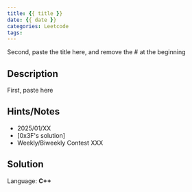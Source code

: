 ```yaml
---
title: {{ title }}
date: {{ date }}
categories: Leetcode
tags:
---
```


Second, paste the title here, and remove the # at the beginning

## Description

First, paste here

## Hints/Notes

- 2025/01/XX
- [0x3F's solution]
- Weekly/Biweekly Contest XXX

## Solution

Language: **C++**

```C++

```
